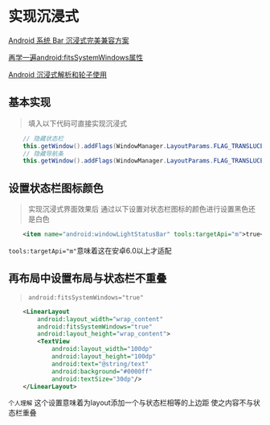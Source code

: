 # 实现沉浸式

[Android 系统 Bar 沉浸式完美兼容方案](https://maimai.cn/article/detail?fid=1718022497&efid=36Ex3NTCgDP4hfVNYvbXvw)

[再学一遍android:fitsSystemWindows属性](https://mp.weixin.qq.com/s?__biz=MzA5MzI3NjE2MA==&mid=2650261861&idx=1&sn=1c934fd1acc628006bb95a4ea875947f&chksm=8863380abf14b11c5e2eefd81a991271312472cb4b05a6ddf84351ed522fc43664ec3d3f3f46&scene=27)

[Android 沉浸式解析和轮子使用](https://zhuanlan.zhihu.com/p/78500464?utm_id=0)



## 基本实现
> 填入以下代码可直接实现沉浸式 
```java
    // 隐藏状态栏
    this.getWindow().addFlags(WindowManager.LayoutParams.FLAG_TRANSLUCENT_STATUS);
    // 隐藏导航条
    this.getWindow().addFlags(WindowManager.LayoutParams.FLAG_TRANSLUCENT_NAVIGATION);
```


## 设置状态栏图标颜色
> 实现沉浸式界面效果后 通过以下设置对状态栏图标的颜色进行设置黑色还是白色
```xml
    <item name="android:windowLightStatusBar" tools:targetApi="m">true</item>
```
`tools:targetApi="m"`意味着这在安卓6.0以上才适配



## 再布局中设置布局与状态栏不重叠
> `android:fitsSystemWindows="true"`
```xml
    <LinearLayout
        android:layout_width="wrap_content"
        android:fitsSystemWindows="true"
        android:layout_height="wrap_content">
        <TextView
            android:layout_width="100dp"
            android:layout_height="100dp"
            android:text="@string/text"
            android:background="#0000ff"
            android:textSize="30dp"/>
    </LinearLayout>
```
`个人理解` 这个设置意味着为layout添加一个与状态栏相等的上边距 使之内容不与状态栏重叠